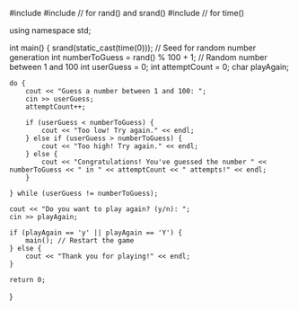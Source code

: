 #include <iostream>
#include <cstdlib> // for rand() and srand()
#include <ctime>   // for time()

using namespace std;

int main() {
    srand(static_cast<unsigned int>(time(0))); // Seed for random number generation
    int numberToGuess = rand() % 100 + 1; // Random number between 1 and 100
    int userGuess = 0;
    int attemptCount = 0;
    char playAgain;

    do {
        cout << "Guess a number between 1 and 100: ";
        cin >> userGuess;
        attemptCount++;

        if (userGuess < numberToGuess) {
            cout << "Too low! Try again." << endl;
        } else if (userGuess > numberToGuess) {
            cout << "Too high! Try again." << endl;
        } else {
            cout << "Congratulations! You've guessed the number " << numberToGuess << " in " << attemptCount << " attempts!" << endl;
        }

    } while (userGuess != numberToGuess);

    cout << "Do you want to play again? (y/n): ";
    cin >> playAgain;

    if (playAgain == 'y' || playAgain == 'Y') {
        main(); // Restart the game
    } else {
        cout << "Thank you for playing!" << endl;
    }

    return 0;
}
